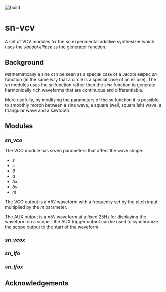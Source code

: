 ![build](https://github.com/transcriptaze/sn-vcv/workflows/build/badge.svg)

# sn-vcv

A set of VCV modules for the _sn_ experimental additive synthesizer which uses the _Jacobi ellipse_ as the 
generator function.

## Background

Mathematically a sine can be seen as a special case of a Jacobi elliptic _sn_ function (in the same way that
a circle is a special case of an ellipse). The _sn_ modules uses the _sn_ function rather than the _sine_
function to generate harmonically rich waveforms that are continuous and differentiable.

More usefully, by modifying the parameters of the _sn_ function it is possible to smoothly morph between a sine wave,
a square (well, square'ish) wave, a triangular wave and a sawtooth.

## Modules

### _sn_vco_

The VCO module has seven parameters that affect the wave shape:

- _ε_
- _s_
- _θ_
- _a_
- _δx_
- _δy_
- _m_

The VCO output is a ±5V waveform with a frequency set by the pitch input multiplied by the _m_ parameter.

The AUX output is a ±5V waveform at a fixed 25Hz for displaying the waveform on a scope - the AUX trigger output
can be used to synchronize the scope output to the start of the waveform.

### _sn_vcox_

### _sn_lfo_

### _sn_lfox_

## Acknowledgements

